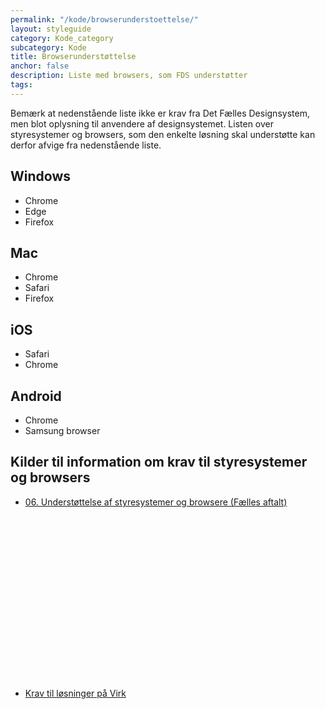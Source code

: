 ```yaml
---
permalink: "/kode/browserunderstoettelse/"
layout: styleguide
category: Kode_category
subcategory: Kode
title: Browserunderstøttelse
anchor: false
description: Liste med browsers, som FDS understøtter
tags: 
---
```


Bemærk at nedenstående liste ikke er krav fra Det Fælles Designsystem, men blot oplysning til anvendere af designsystemet. Listen over styresystemer og browsers, som den enkelte løsning skal understøtte kan derfor afvige fra nedenstående liste.

## Windows
- Chrome
- Edge
- Firefox

## Mac
- Chrome
- Safari
- Firefox

## iOS
- Safari
- Chrome

## Android
- Chrome
- Samsung browser

## Kilder til information om krav til styresystemer og browsers

- <a href="https://arkitektur.digst.dk/node/1194#06-understttelse-af-styresystemer-og-browsere-flle" target="_blank" class="icon-link">06. Understøttelse af styresystemer og browsere (Fælles aftalt)<svg class="icon-svg" focusable="false" aria-hidden="true"><use xlink:href="#open-in-new"></use></svg></a>
- <a href="https://virk.dk/vejledning/virk-for-myndigheder/for-myndigheder-saadan-kommer-man-paa-virk/#Krav-til-loesninger-paa-Virk" target="_blank" class="icon-link">Krav til løsninger på Virk<svg class="icon-svg" focusable="false" aria-hidden="true"><use xlink:href="#open-in-new"></use></svg></a>